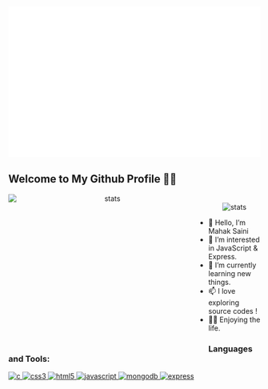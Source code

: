 <div align="center">
   <a href="https://github.com/Mahak-2701">
      <picture>
           <source media="(prefers-color-scheme: dark)" srcset="./assets/username-dark.svg" height="350" width="1000" />
           <source media="(prefers-color-scheme: light)" srcset="./assets/username-light.svg" height="350" width=""1000 />
           <img alt="this is art" src="./assets/default.svg" height="300" width="1000" />
     </picture>
   </a>
</div>

## Welcome to My Github Profile 🧑‍💻

<div align="center">
   <img
    align="left"
    src="https://github-readme-stats.vercel.app/api/top-langs/?username=Mahak-2701&theme=shades-of-purple&hide_border=true&include_all_commits=true&count_private=true&layout=compact" 
    alt="stats" 
    width="400" 
    height="300" 
/>
<br>
<img
    align=""
    src="https://streak-stats.demolab.com?user=Mahak-2701&theme=tokyonight&hide_border=true&background=45%2C492342%2C2F6F69" 
    alt="stats" 
    width="400" 
    height="300" 
/>
</div>

- 👋 Hello, I’m Mahak Saini
- 👀 I’m interested in JavaScript & Express.
- 🌱 I’m currently learning new things.
- 📫 I love exploring source codes !
- 🧑‍💻 Enjoying the life.

### Languages and Tools:

<div align="left">
    <a href="https://en.wikipedia.org/wiki/C_(programming_language)" target="_blank" rel="noreferrer">
        <img src="https://cdn.jsdelivr.net/gh/offensive-vk/Icons@master/c/c-original.svg" alt="c" width="50" height="50" /> </a> 
    <a href="https://www.w3schools.com/css/" target="_blank" rel="noreferrer"> 
        <img src="https://cdn.jsdelivr.net/gh/offensive-vk/Icons@master/css3/css3-original-wordmark.svg" alt="css3" width="50" height="50" /> </a> 
    <a href="https://www.w3.org/html/" target="_blank" rel="noreferrer"> 
        <img src="https://cdn.jsdelivr.net/gh/offensive-vk/Icons@master/html5/html5-original-wordmark.svg" alt="html5" width="50" height="50" /> </a> 
    <a href="https://developer.mozilla.org/en-US/docs/Web/JavaScript" target="_blank" rel="noreferrer">
        <img src="https://cdn.jsdelivr.net/gh/offensive-vk/Icons@master/javascript/javascript-original.svg" alt="javascript" width="50" height="50" /> </a> 
    <a href="https://www.mongodb.com/" target="_blank" rel="noreferrer"> 
        <img src="https://cdn.jsdelivr.net/gh/offensive-vk/Icons@master/mongodb/mongodb-original-wordmark.svg" alt="mongodb" width="50" height="50" /> </a> 
      <a href="https://expressjs.com/" target="_blank" rel="noreferrer"> 
        <img src="https://cdn.jsdelivr.net/gh/offensive-vk/Icons@master/express/express-original-wordmark.svg" alt="express" width="50" height="50" /> </a> 
</div>

<div align="center">
<a href="https://github.com/Mahak-2701">

   <picture>
    <source media="(prefers-color-scheme: dark)" srcset="https://ssr-contributions-svg.vercel.app/_/Mahak-2701?chart=3dbar&gap=0.6&scale=2&flatten=2&animation=wave&animation_duration=5&animation_delay=0.06&animation_amplitude=24&animation_frequency=0.1&animation_wave_center=0_3&format=svg&weeks=34&theme=native&dark=true">
    <source media="(prefers-color-scheme: light)" srcset="https://ssr-contributions-svg.vercel.app/_/Mahak-2701?chart=3dbar&gap=0.6&scale=2&flatten=2&animation=wave&animation_duration=5&animation_delay=0.06&animation_amplitude=24&animation_frequency=0.1&animation_wave_center=0_3&format=svg&weeks=34&theme=native">
    <img alt="" src="[https://ssr-contributions-svg.vercel.app/_/CatsJuice?chart=3dbar&flatten=1&weeks=40&animation=wave&format=svg&gap=0.6&animation_frequency=0.2&animation_amplitude=20&theme=pink](https://ssr-contributions-svg.vercel.app/_/Mahak-2701?chart=3dbar&gap=0.6&scale=2&flatten=2&animation=wave&animation_duration=5&animation_delay=0.06&animation_amplitude=24&animation_frequency=0.1&animation_wave_center=0_3&format=svg&weeks=34&theme=native)" >
  </picture>
</a>
</div>
